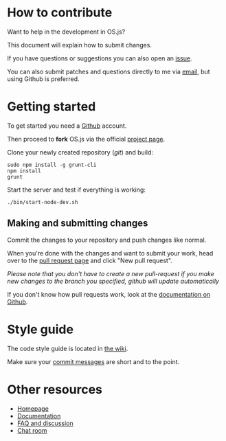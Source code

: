 # How to contribute

Want to help in the development in OS.js?

This document will explain how to submit changes.

If you have questions or suggestions you can also open an [issue](https://github.com/andersevenrud/OS.js-v2/issues/new).

You can also submit patches and questions directly to me via [email](mailto:andersevenrud@gmail.com), but using Github is preferred.


# Getting started

To get started you need a [Github](https://github.com/) account.

Then proceed to **fork** OS.js via the official [project page](https://github.com/andersevenrud/OS.js-v2).

Clone your newly created repository (*git*) and build:

```
sudo npm install -g grunt-cli
npm install
grunt
```

Start the server and test if everything is working:

```
./bin/start-node-dev.sh
```

## Making and submitting changes

Commit the changes to your repository and push changes like normal.

When you're done with the changes and want to submit your work, head over to the [pull request page](https://github.com/andersevenrud/OS.js-v2/pulls) and click "New pull request".

*Please note that you don't have to create a new pull-request if you make new changes to the branch you specified, github will update automatically*

If you don't know how pull requests work, look at the [documentation on Github](https://help.github.com/articles/using-pull-requests/).

# Style guide

The code style guide is located in [the wiki](https://github.com/andersevenrud/OS.js-v2/wiki/Style-guide).

Make sure your [commit messages](https://robots.thoughtbot.com/5-useful-tips-for-a-better-commit-message) are short and to the point.

# Other resources

* [Homepage](http://os.js.org/)
* [Documentation](http://os.js.org/doc/)
* [FAQ and discussion](https://github.com/andersevenrud/OS.js-v2/issues/49)
* [Chat room](https://gitter.im/andersevenrud/OS.js-v2)
